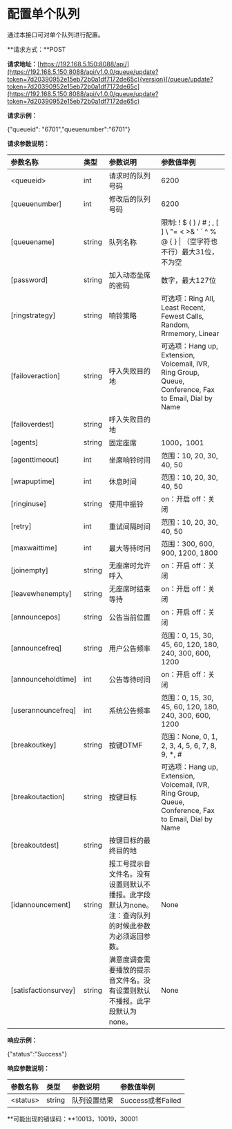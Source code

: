 # 配置单个队列

通过本接口可对单个队列进行配置。

**请求方式：**POST

**请求地址：**[https://192.168.5.150:8088/api/](https://192.168.5.150:8088/api/v1.0.0/queue/update?token=7d20390952e15eb72b0a1df7172de65c){version}[/queue/update?token=7d20390952e15eb72b0a1df7172de65c](https://192.168.5.150:8088/api/v1.0.0/queue/update?token=7d20390952e15eb72b0a1df7172de65c)

**请求示例：**

{"queueid": "6701","queuenumber":"6701"}

**请求参数说明：**

| 参数名称 | 类型 | 参数说明 | 参数值举例 |
| :--- | :--- | :--- | :--- |
| &lt;queueid&gt; | int | 请求时的队列号码 | 6200 |
| \[queuenumber\] | int | 修改后的队列号码 | 6200 |
| \[queuename\] | string | 队列名称 | 限制: ! $ \( \) / \# ; , \[ \] \ "= &lt; &gt;& ' \` ^ % @ { } \| （空字符也不行）最大31位，不为空 |
| \[password\] | string | 加入动态坐席的密码 | 数字，最大127位 |
| \[ringstrategy\] | string | 响铃策略 | 可选项：Ring All, Least Recent, Fewest Calls, Random, Rrmemory, Linear |
| \[failoveraction\] | string | 呼入失败目的地 | 可选项：Hang up, Extension, Voicemail, IVR, Ring Group, Queue, Conference, Fax to Email, Dial by Name |
| \[failoverdest\] | string | 呼入失败目的地 |  |
| \[agents\] | string | 固定座席 | 1000，1001 |
| \[agenttimeout\] | int | 坐席响铃时间 | 范围：10, 20, 30, 40, 50 |
| \[wrapuptime\] | int | 休息时间 | 范围：10, 20, 30, 40, 50 |
| \[ringinuse\] | string | 使用中振铃 | on：开启 off：关闭 |
| \[retry\] | int | 重试间隔时间 | 范围：10, 20, 30, 40, 50 |
| \[maxwaittime\] | int | 最大等待时间 | 范围：300, 600, 900, 1200, 1800 |
| \[joinempty\] | string | 无座席时允许呼入 | on：开启 off：关闭 |
| \[leavewhenempty\] | string | 无座席时结束等待 | on：开启 off：关闭 |
| \[announcepos\] | string | 公告当前位置 | on：开启 off：关闭 |
| \[announcefreq\] | string | 用户公告频率 | 范围：0, 15, 30, 45, 60, 120, 180, 240, 300, 600, 1200 |
| \[announceholdtime\] | int | 公告等待时间 | on：开启 off：关闭 |
| \[userannouncefreq\] | int | 系统公告频率 | 范围：0, 15, 30, 45, 60, 120, 180, 240, 300, 600, 1200 |
| \[breakoutkey\] | string | 按键DTMF | 范围：None, 0, 1, 2, 3, 4, 5, 6, 7, 8, 9, \*, \# |
| \[breakoutaction\] | string | 按键目标 | 可选项：Hang up, Extension, Voicemail, IVR, Ring Group, Queue, Conference, Fax to Email, Dial by Name |
| \[breakoutdest\] | string | 按键目标的最终目的地 |  |
| \[idannouncement\] | string | 报工号提示音文件名。没有设置则默认不播报。此字段默认为none。注：查询队列的时候此参数为必须返回参数。 | None |
| \[satisfactionsurvey\] | string | 满意度调查需要播放的提示音文件名。没有设置则默认不播报。此字段默认为none。 | None |

**响应示例：**

{"status":"Success"}

**响应参数说明：**

| 参数名称 | 类型 | 参数说明 | 参数值举例 |
| :--- | :--- | :--- | :--- |
| &lt;status&gt; | string | 队列设置结果 | Success或者Failed |

**可能出现的错误码：**10013，10019，30001

